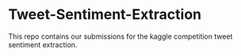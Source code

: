 # Tweet-Sentiment-Extraction
This repo contains our submissions for the kaggle competition tweet sentiment extraction.

